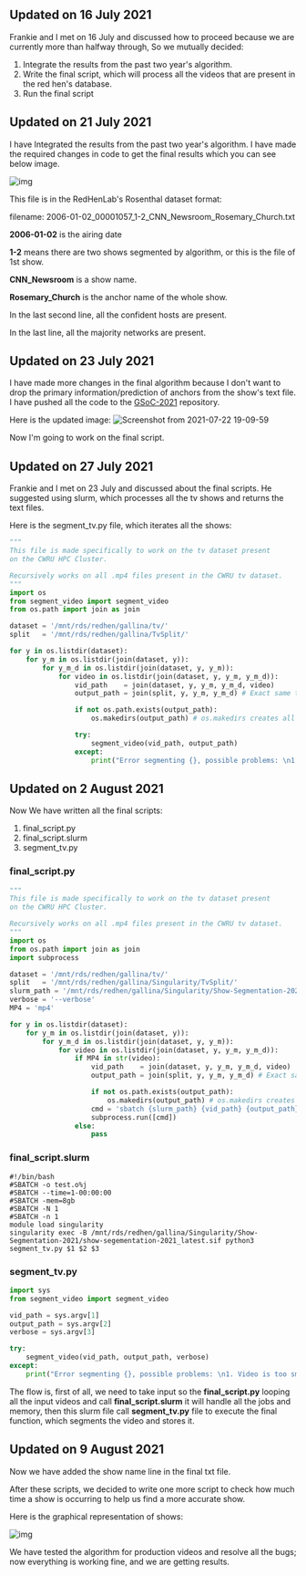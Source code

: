 ## Updated on 16 July 2021

Frankie and I met on 16 July and discussed how to proceed because we are currently more than halfway through, So we mutually decided:


1. Integrate the results from the past two year's algorithm.
2. Write the final script, which will process all the videos that are present in the red hen's database.
3. Run the final script

## Updated on 21 July 2021

I have Integrated the results from the past two year's algorithm.
I have made the required changes in code to get the final results which you can see below image.

![img](https://user-images.githubusercontent.com/46043645/126490333-ebb453eb-cab0-48e0-b405-8e78b17cef78.png)


This file is in the RedHenLab's Rosenthal dataset format:

filename: 2006-01-02_00001057_1-2_CNN_Newsroom_Rosemary_Church.txt

**2006-01-02** is the airing date

**1-2** means there are two shows segmented by algorithm, or this is the file of 1st show.

**CNN_Newsroom** is a show name.

**Rosemary_Church** is the anchor name of the whole show.

In the last second line, all the confident hosts are present.

In the last line, all the majority networks are present.

## Updated on 23 July 2021

I have made more changes in the final algorithm because I don't want to drop the primary information/prediction of anchors from the show's text file. I have pushed all the code to the [GSoC-2021](https://github.com/EdOates84/GSoC-2021) repository.

Here is the updated image:
![Screenshot from 2021-07-22 19-09-59](https://user-images.githubusercontent.com/46043645/126740409-c20dbf3f-71cd-4b36-a52d-5a5169fe54d3.png)

Now I'm going to work on the final script.


## Updated on 27 July 2021

Frankie and I met on 23 July and discussed about the final scripts. He suggested using slurm, which processes all the tv shows and returns the text files.

Here is the segment_tv.py file, which iterates all the shows:


``` python
"""
This file is made specifically to work on the tv dataset present
on the CWRU HPC Cluster.

Recursively works on all .mp4 files present in the CWRU tv dataset.
"""
import os
from segment_video import segment_video
from os.path import join as join

dataset = '/mnt/rds/redhen/gallina/tv/'
split   = '/mnt/rds/redhen/gallina/TvSplit/'

for y in os.listdir(dataset):
    for y_m in os.listdir(join(dataset, y)):
        for y_m_d in os.listdir(join(dataset, y, y_m)):
            for video in os.listdir(join(dataset, y, y_m, y_m_d)):
                vid_path    = join(dataset, y, y_m, y_m_d, video)
                output_path = join(split, y, y_m, y_m_d) # Exact same tree structure as tv/ is to be used in TvSplit/

                if not os.path.exists(output_path): 
                    os.makedirs(output_path) # os.makedirs creates all missing directories in the path recursively

                try:
                    segment_video(vid_path, output_path)
                except:
                    print("Error segmenting {}, possible problems: \n1. Video is too small (<20 minutes)\n2. Video file_name doesn\'t follow the tv naming convention\n3. Video .txt3 file doesn\'t follow the tv format\n4. Raise an issue on github if any other error exists".format(video))
```

## Updated on 2 August 2021

Now We have written all the final scripts:
1. final_script.py
2. final_script.slurm
3. segment_tv.py

### final_script.py

``` python
"""
This file is made specifically to work on the tv dataset present
on the CWRU HPC Cluster.

Recursively works on all .mp4 files present in the CWRU tv dataset.
"""
import os
from os.path import join as join
import subprocess

dataset = '/mnt/rds/redhen/gallina/tv/'
split   = '/mnt/rds/redhen/gallina/Singularity/TvSplit/'
slurm_path = '/mnt/rds/redhen/gallina/Singularity/Show-Segmentation-2021/final_usable_code/final_script.slurm'
verbose = '--verbose'
MP4 = 'mp4'

for y in os.listdir(dataset):
    for y_m in os.listdir(join(dataset, y)):
        for y_m_d in os.listdir(join(dataset, y, y_m)):
            for video in os.listdir(join(dataset, y, y_m, y_m_d)):
                if MP4 in str(video):
                    vid_path    = join(dataset, y, y_m, y_m_d, video)
                    output_path = join(split, y, y_m, y_m_d) # Exact same tree structure as tv/ is to be used in TvSplit/

                    if not os.path.exists(output_path): 
                        os.makedirs(output_path) # os.makedirs creates all missing directories in the path recursively
                    cmd = 'sbatch {slurm_path} {vid_path} {output_path} {verbose}'.format(slurm_path=slurm_path, vid_path=vid_path, output_path=output_path, verbose=verbose)
                    subprocess.run([cmd])
                else:
                    pass
```

### final_script.slurm

``` slurm
#!/bin/bash
#SBATCH -o test.o%j
#SBATCH --time=1-00:00:00
#SBATCH -mem=8gb     
#SBATCH -N 1                 
#SBATCH -n 1                 
module load singularity
singularity exec -B /mnt/rds/redhen/gallina/Singularity/Show-Segmentation-2021/show-segementation-2021_latest.sif python3 segment_tv.py $1 $2 $3
```

### segment_tv.py

``` python
import sys
from segment_video import segment_video

vid_path = sys.argv[1]
output_path = sys.argv[2]
verbose = sys.argv[3]

try:
    segment_video(vid_path, output_path, verbose)
except:
    print("Error segmenting {}, possible problems: \n1. Video is too small (<20 minutes)\n2. Video file_name doesn\'t follow the tv naming convention\n3. Video .txt3 file doesn\'t follow the tv format\n4. Raise an issue on github if any other error exists".format(vid_path))

```


The flow is, first of all, we need to take input so the **final_script.py** looping all the input videos and call **final_script.slurm** it will handle all the jobs and memory, then this slurm file call **segment_tv.py** file to execute the final function, which segments the video and stores it. 


## Updated on 9 August 2021

Now we have added the show name line in the final txt file.

After these scripts, we decided to write one more script to check how much time a show is occurring to help us find a more accurate show. 

Here is the graphical representation of shows:

![img](https://user-images.githubusercontent.com/46043645/128753031-1f494c87-7776-413c-b1ac-e563871bba6f.png)


We have tested the algorithm for production videos and resolve all the bugs; now everything is working fine, and we are getting results.
